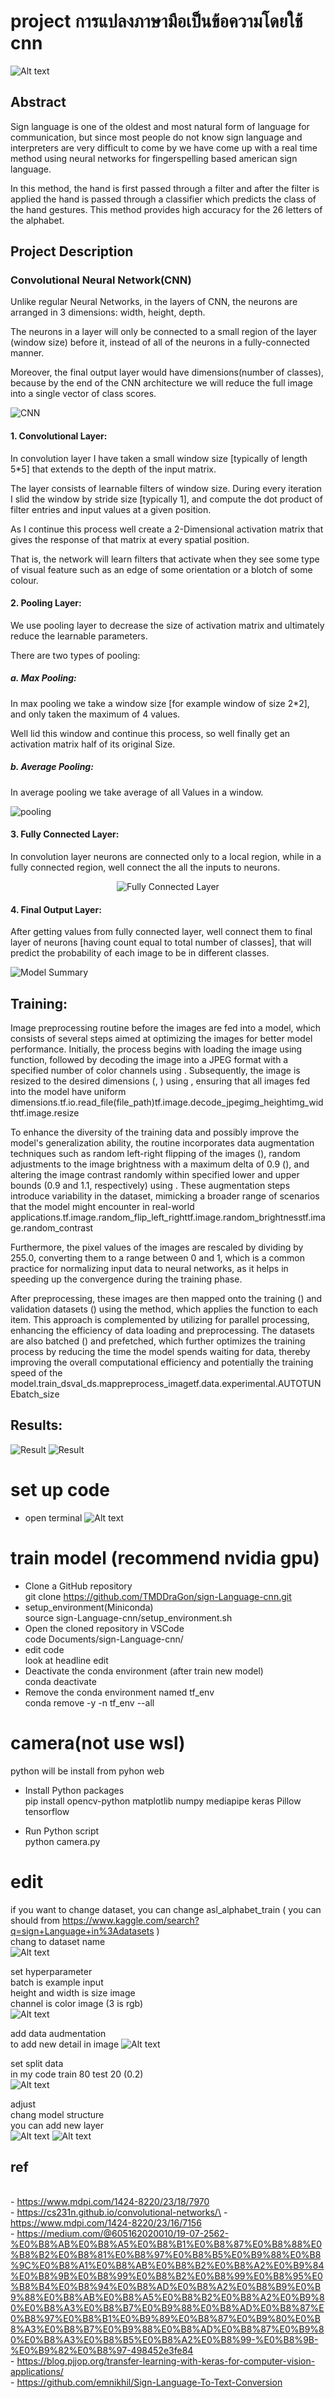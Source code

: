 # project การแปลงภาษามือเป็นข้อความโดยใช้ cnn
![Alt text](image/ASL_Alphabet.jpg)

## Abstract

Sign language is one of the oldest and most natural form of language for communication, but since most people do not know sign language and interpreters are very difficult to come by we have come up with a real time method using neural networks for fingerspelling based american sign language.
 
In this method, the hand is first passed through a filter and after the filter is applied the hand is passed through a classifier which predicts the class of the hand gestures. This method provides high accuracy for the 26 letters of the alphabet.

## Project Description

### Convolutional Neural Network(CNN)
Unlike regular Neural Networks, in the layers of CNN, the neurons are arranged in 3 dimensions: width, height, depth.       

The neurons in a layer will only be connected to a small region of the layer (window size) before it, instead of all of the neurons in a fully-connected manner.       

Moreover, the final output layer would have dimensions(number of classes), because by the end of the CNN architecture we will reduce the full image into a single vector of class scores.

![CNN](image/cnn.png)

#### 1. Convolutional Layer:  
In convolution layer I  have taken a small window size [typically of length 5*5] that extends to the depth of the input matrix. 

The layer consists of learnable filters of window size. During every iteration I slid the window by stride size [typically 1], and compute the dot product of filter entries and input values at a given position. 

As I continue this process well create a 2-Dimensional activation matrix that gives the response of that matrix at every spatial position. 

That is, the network will learn filters that activate when they see some type of visual feature such as an edge of some orientation or a blotch of some colour. 

#### 2. Pooling Layer: 
We use pooling layer to decrease the size of activation matrix and ultimately reduce the learnable parameters. 

There are two types of pooling:

##### a. Max Pooling: 
In max pooling we take a window size [for example window of size 2*2], and only taken the maximum of 4 values. 

Well lid this window and continue this process, so well finally get an activation matrix half of its original Size.

##### b. Average Pooling: 
In average pooling we take average of all Values in a window.

![pooling](image/pooling.jpg)

#### 3. Fully Connected Layer:
In convolution layer neurons are connected only to a local region, while in a fully connected region, well connect the all the inputs to neurons.

<p align="center">
  <img src="image/fullyConnectedLayer.png" alt="Fully Connected Layer"/>
</p>

#### 4. Final Output Layer: 
After getting values from fully connected layer, well connect them to final layer of neurons [having count equal to total number of classes], that will predict the probability of each image to be in different classes.

![Model Summary](image/model_summary.jpg)

## Training:
Image preprocessing routine before the images are fed into a model, which consists of several steps aimed at optimizing the images for better model performance. Initially, the process begins with loading the image using  function, followed by decoding the image into a JPEG format with a specified number of color channels using . Subsequently, the image is resized to the desired dimensions (, ) using , ensuring that all images fed into the model have uniform dimensions.tf.io.read_file(file_path)tf.image.decode_jpegimg_heightimg_widthtf.image.resize

To enhance the diversity of the training data and possibly improve the model's generalization ability, the routine incorporates data augmentation techniques such as random left-right flipping of the images (), random adjustments to the image brightness with a maximum delta of 0.9 (), and altering the image contrast randomly within specified lower and upper bounds (0.9 and 1.1, respectively) using . These augmentation steps introduce variability in the dataset, mimicking a broader range of scenarios that the model might encounter in real-world applications.tf.image.random_flip_left_righttf.image.random_brightnesstf.image.random_contrast

Furthermore, the pixel values of the images are rescaled by dividing by 255.0, converting them to a range between 0 and 1, which is a common practice for normalizing input data to neural networks, as it helps in speeding up the convergence during the training phase.

After preprocessing, these images are then mapped onto the training () and validation datasets () using the  method, which applies the  function to each item. This approach is complemented by utilizing  for parallel processing, enhancing the efficiency of data loading and preprocessing. The datasets are also batched () and prefetched, which further optimizes the training process by reducing the time the model spends waiting for data, thereby improving the overall computational efficiency and potentially the training speed of the model.train_dsval_ds.mappreprocess_imagetf.data.experimental.AUTOTUNEbatch_size

## Results:
![Result](image/Result.png)
![Result](image/output.png)

# set up code
- open terminal
![Alt text](image/เทอ.png)

# train model (recommend nvidia gpu)
- Clone a GitHub repository \
git clone https://github.com/TMDDraGon/sign-Language-cnn.git
- setup_environment(Miniconda) \
source sign-Language-cnn/setup_environment.sh
- Open the cloned repository in VSCode \
code Documents/sign-Language-cnn/
- edit code \
look at headline edit
- Deactivate the conda environment (after train new model) \
conda deactivate
- Remove the conda environment named tf_env \
conda remove -y -n tf_env --all
# camera(not use wsl)
python will be install from pyhon web

- Install Python packages \
pip install opencv-python matplotlib numpy mediapipe keras Pillow tensorflow

- Run Python script \
python camera.py

# edit 
if you want to change dataset, you can change asl_alphabet_train ( you can should from https://www.kaggle.com/search?q=sign+Language+in%3Adatasets )\
chang to dataset name \
![Alt text](image/รูปภาพ1.png)

set hyperparameter \
batch is example input \
height and width is size image \
channel is color image (3 is rgb)\
![Alt text](image/รูปภาพ4.png)

add data audmentation \
to add new detail in image
![Alt text](image/pre.png)

set split data \
in my code train 80 test 20 (0.2) \
![Alt text](image/split.png)

adjust\
chang model structure \
you can add new layer \
![Alt text](image/รูปภาพ3.png)
![Alt text](image/model.png)


## ref
\
    - https://www.mdpi.com/1424-8220/23/18/7970 \
    - https://cs231n.github.io/convolutional-networks/\
    - https://www.mdpi.com/1424-8220/23/16/7156 \
    - https://medium.com/@605162020010/19-07-2562-%E0%B8%AB%E0%B8%A5%E0%B8%B1%E0%B8%87%E0%B8%88%E0%B8%B2%E0%B8%81%E0%B8%97%E0%B8%B5%E0%B9%88%E0%B8%9C%E0%B8%A1%E0%B8%AB%E0%B8%B2%E0%B8%A2%E0%B9%84%E0%B8%9B%E0%B8%99%E0%B8%B2%E0%B8%99%E0%B8%95%E0%B8%B4%E0%B8%94%E0%B8%AD%E0%B8%A2%E0%B8%B9%E0%B9%88%E0%B8%AB%E0%B8%A5%E0%B8%B2%E0%B8%A2%E0%B9%80%E0%B8%A3%E0%B8%B7%E0%B9%88%E0%B8%AD%E0%B8%87%E0%B8%97%E0%B8%B1%E0%B9%89%E0%B8%87%E0%B9%80%E0%B8%A3%E0%B8%B7%E0%B9%88%E0%B8%AD%E0%B8%87%E0%B9%80%E0%B8%A3%E0%B8%B5%E0%B8%A2%E0%B8%99-%E0%B8%9B-%E0%B9%82%E0%B8%97-498452e3fe84 \
    - https://blog.pjjop.org/transfer-learning-with-keras-for-computer-vision-applications/ \
    - https://github.com/emnikhil/Sign-Language-To-Text-Conversion